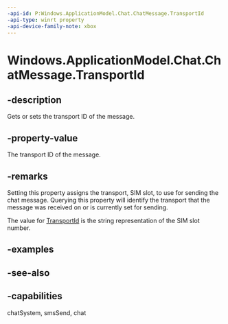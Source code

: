 ```yaml
---
-api-id: P:Windows.ApplicationModel.Chat.ChatMessage.TransportId
-api-type: winrt property
-api-device-family-note: xbox
---
```


<!-- Property syntax
public string TransportId { get;  set; }
-->

# Windows.ApplicationModel.Chat.ChatMessage.TransportId

## -description
Gets or sets the transport ID of the message.

## -property-value
The transport ID of the message.

## -remarks
Setting this property assigns the transport, SIM slot, to use for sending the chat message. Querying this property will identify the transport that the message was received on or is currently set for sending.

The value for [TransportId](chatmessage_transportid.md) is the string representation of the SIM slot number.

## -examples

## -see-also

## -capabilities
chatSystem, smsSend, chat
